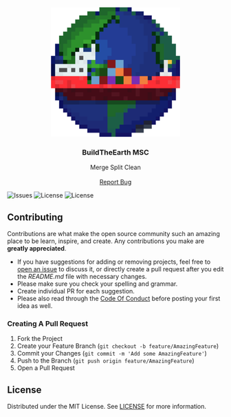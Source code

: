 <br/>
<p align="center">
  <a href="https://github.com/bte-germany/BTE-MSC">
    <img src="src/main/resources/logo.png" alt="Logo" width="300" height="300">
  </a>

  <h3 align="center">BuildTheEarth MSC</h3>

  <p align="center">
    Merge Split Clean
    <br/>
    <br/>
    <a href="https://github.com/bte-germany/BTE-MSC/issues">Report Bug</a>
  </p>
</p>

![Issues](https://img.shields.io/github/issues/bte-germany/BTE-MSC) ![License](https://img.shields.io/github/license/bte-germany/BTE-MSC) ![License](https://img.shields.io/github/release/bte-germany/BTE-MSC) 

## Contributing

Contributions are what make the open source community such an amazing place to be learn, inspire, and create. Any contributions you make are **greatly appreciated**.
* If you have suggestions for adding or removing projects, feel free to [open an issue](https://github.com/bte-germany/BTE-MSC/issues/new) to discuss it, or directly create a pull request after you edit the *README.md* file with necessary changes.
* Please make sure you check your spelling and grammar.
* Create individual PR for each suggestion.
* Please also read through the [Code Of Conduct](https://github.com/bte-germany/BTE-MSC/blob/main/CODE_OF_CONDUCT.md) before posting your first idea as well.

### Creating A Pull Request

1. Fork the Project
2. Create your Feature Branch (`git checkout -b feature/AmazingFeature`)
3. Commit your Changes (`git commit -m 'Add some AmazingFeature'`)
4. Push to the Branch (`git push origin feature/AmazingFeature`)
5. Open a Pull Request

## License

Distributed under the MIT License. See [LICENSE](https://github.com/bte-germany/BTE-MSC/blob/main/LICENSE.md) for more information.

